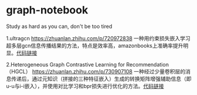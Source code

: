 # graph-notebook
Study as hard as you can, don't be too tired

1.ultragcn https://zhuanlan.zhihu.com/p/720972838 一种用约束损失嵌入学习超多层gcn信息传播结果的方法，特点是效率高，amazonbooks上准确率提升明显。[代码链接](https://github.com/kuisu-GDUT/UltraGCN)

2.Heterogeneous Graph Contrastive Learning for Recommendation（HGCL） https://zhuanlan.zhihu.com/p/730907108 一种经过少量卷积层的消息传递后，通过元知识（拼接的三种特征嵌入）生成的转换矩阵增强辅助信息（即u-u与i-i嵌入），并使用对比学习和bpr损失进行优化的方法。[代码链接](https://github.com/HKUDS/HGCL)
